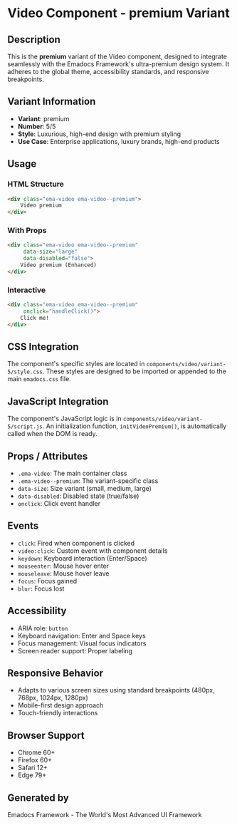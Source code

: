 # Video Component - premium Variant

## Description
This is the **premium** variant of the Video component, designed to integrate seamlessly with the Emadocs Framework's ultra-premium design system. It adheres to the global theme, accessibility standards, and responsive breakpoints.

## Variant Information
- **Variant**: premium
- **Number**: 5/5
- **Style**: Luxurious, high-end design with premium styling
- **Use Case**: Enterprise applications, luxury brands, high-end products

## Usage

### HTML Structure
```html
<div class="ema-video ema-video--premium">
    Video premium
</div>
```

### With Props
```html
<div class="ema-video ema-video--premium" 
     data-size="large" 
     data-disabled="false">
    Video premium (Enhanced)
</div>
```

### Interactive
```html
<div class="ema-video ema-video--premium" 
     onclick="handleClick()">
    Click me!
</div>
```

## CSS Integration
The component's specific styles are located in `components/video/variant-5/style.css`. These styles are designed to be imported or appended to the main `emadocs.css` file.

## JavaScript Integration
The component's JavaScript logic is in `components/video/variant-5/script.js`. An initialization function, `initVideoPremium()`, is automatically called when the DOM is ready.

## Props / Attributes
- `.ema-video`: The main container class
- `.ema-video--premium`: The variant-specific class
- `data-size`: Size variant (small, medium, large)
- `data-disabled`: Disabled state (true/false)
- `onclick`: Click event handler

## Events
- `click`: Fired when component is clicked
- `video:click`: Custom event with component details
- `keydown`: Keyboard interaction (Enter/Space)
- `mouseenter`: Mouse hover enter
- `mouseleave`: Mouse hover leave
- `focus`: Focus gained
- `blur`: Focus lost

## Accessibility
- ARIA role: `button`
- Keyboard navigation: Enter and Space keys
- Focus management: Visual focus indicators
- Screen reader support: Proper labeling

## Responsive Behavior
- Adapts to various screen sizes using standard breakpoints (480px, 768px, 1024px, 1280px)
- Mobile-first design approach
- Touch-friendly interactions

## Browser Support
- Chrome 60+
- Firefox 60+
- Safari 12+
- Edge 79+

## Generated by
Emadocs Framework - The World's Most Advanced UI Framework
